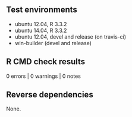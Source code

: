 ## Test environments
* ubuntu 12.04, R 3.3.2
* ubuntu 14.04, R 3.3.2
* ubuntu 12.04, devel and release (on travis-ci)
* win-builder (devel and release)

## R CMD check results

0 errors | 0 warnings | 0 notes

## Reverse dependencies

None.
